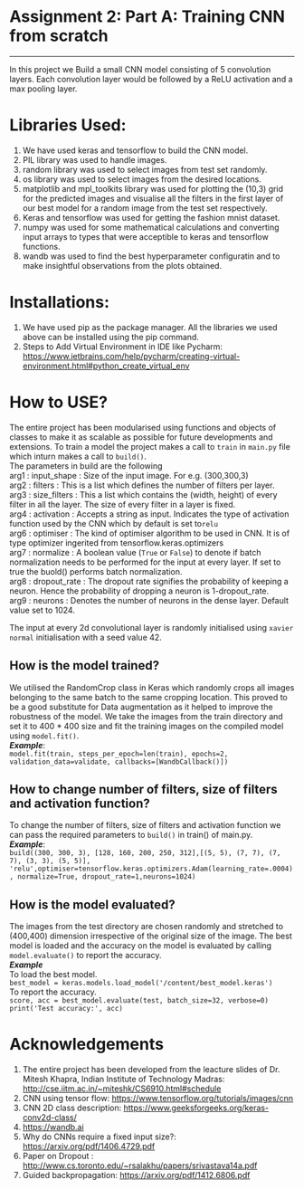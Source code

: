 # Assignment 2: Part A: Training CNN from scratch
----------------------------------------------------
In this project we Build a small CNN model consisting of 5 convolution layers. Each convolution layer would be followed by a ReLU activation and a max pooling layer. 
# Libraries Used:
1. We have used keras and tensorflow to build the CNN model.
2. PIL library was used to handle images.
3. random library was used to select images from test set randomly.
4. os library was used to select images from the desired locations. 
5. matplotlib and mpl_toolkits library was used for plotting the (10,3) grid for the predicted images and  visualise all the filters in the first layer of our best model for a random image from the test set respectively.
6. Keras and tensorflow was used for getting the fashion mnist dataset.
7. numpy was used for some mathematical calculations and converting input arrays to types that were acceptible to keras and tensorflow functions. 
8. wandb was used to find the best hyperparameter configuratin and to make insightful observations from the plots obtained.
# Installations: #
1. We have used pip as the package manager. All the libraries we used above can be installed using the pip command.
2. Steps to Add Virtual Environment in IDE like Pycharm: https://www.jetbrains.com/help/pycharm/creating-virtual-environment.html#python_create_virtual_env
# How to USE? #
The entire project has been modularised using functions and objects of classes to make it as scalable as possible for future developments and extensions.
To train a model the project makes a call to `train` in `main.py` file which inturn makes a call to `build()`. </br>
The parameters in build are the following <br />
arg1 : input_shape  : Size of the input image. For e.g. (300,300,3)<br />
arg2 : filters : This is a list which defines the number of filters per layer.<br />
arg3 : size_filters : This a list which contains the (width, height) of every filter in all the layer. The size of every filter in a layer is fixed.<br />
arg4 : activation : Accepts a string as input. Indicates the type of activation function used by the CNN which by default is set to`relu`<br />
arg6 : optimiser : The kind of optimiser algorithm to be used in CNN. It is of type optimizer ingerited from tensorflow.keras.optimizers<br />
arg7 : normalize : A boolean value (`True` or `False`) to denote if batch normalization needs to be performed for the input at every layer. If set to true the buold() performs batch normalization.<br />
arg8 : dropout_rate : The dropout rate signifies the probability of keeping a neuron. Hence the probability of dropping a neuron is 1-dropout_rate.<br />
arg9 : neurons : Denotes the number of neurons in the dense layer. Default value set to 1024.<br/>

The input at every 2d convolutional layer is randomly initialised using `xavier normal` initialisation with a seed value 42.<br />
## How is the model trained? ##
We utilised the RandomCrop class in Keras which randomly crops all images belonging to the same batch to the same cropping location. This proved to be a good substitute for Data augmentation as it helped to improve the robustness of the model.
We take the images from the train directory and set it to 400 * 400 size and fit the training images on the compiled model using `model.fit()`.
</br>***Example***:</br> 
```model.fit(train, steps_per_epoch=len(train), epochs=2, validation_data=validate, callbacks=[WandbCallback()])```</br>

## How to change  number of filters, size of filters and activation function? ##
To change  the number of filters, size of filters and activation function we can pass the required parameters to `build()` in train() of main.py.
</br>***Example***:</br>
```build((300, 300, 3), [128, 160, 200, 250, 312],[(5, 5), (7, 7), (7, 7), (3, 3), (5, 5)], 'relu',optimiser=tensorflow.keras.optimizers.Adam(learning_rate=.0004), normalize=True, dropout_rate=1,neurons=1024)```
## How is the model evaluated? ##
The images from the test directory are chosen randomly and stretched to (400,400) dimension irrespective of the original size of the image. The best model is loaded and the accuracy on the model is evaluated by calling `model.evaluate()` to report the accuracy.
</br>***Example***</br>
To load the best model.</br>
```best_model = keras.models.load_model('/content/best_model.keras')```</br>
To report the accuracy.</br>
```score, acc = best_model.evaluate(test, batch_size=32, verbose=0)```</br>
```print('Test accuracy:', acc)```</br>

# Acknowledgements #
1. The entire project has been developed from the leacture slides of Dr. Mitesh Khapra, Indian Institute of Technology Madras: http://cse.iitm.ac.in/~miteshk/CS6910.html#schedule
2. CNN using tensor flow: https://www.tensorflow.org/tutorials/images/cnn
3. CNN 2D class description: https://www.geeksforgeeks.org/keras-conv2d-class/
4. https://wandb.ai
5. Why do CNNs require a fixed input size?: https://arxiv.org/pdf/1406.4729.pdf
6. Paper on Dropout : http://www.cs.toronto.edu/~rsalakhu/papers/srivastava14a.pdf
7. Guided backpropagation: https://arxiv.org/pdf/1412.6806.pdf

